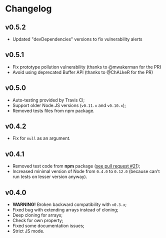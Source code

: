Changelog
=========

v0.5.2
------

- Updated "devDependencies" versions to fix vulnerability alerts

v0.5.1
------

- Fix prototype pollution vulnerability (thanks to @mwakerman for the PR)
- Avoid using deprecated Buffer API (thanks to @ChALkeR for the PR)

v0.5.0
------

- Auto-testing provided by Travis CI;
- Support older Node.JS versions (`v0.11.x` and `v0.10.x`);
- Removed tests files from npm package.

v0.4.2
------

- Fix for `null` as an argument.

v0.4.1
------

- Removed test code from <b>npm</b> package
  ([see pull request #21](https://github.com/unclechu/node-deep-extend/pull/21));
- Increased minimal version of Node from `0.4.0` to `0.12.0`
  (because can't run tests on lesser version anyway).

v0.4.0
------

- **WARNING!** Broken backward compatibility with `v0.3.x`;
- Fixed bug with extending arrays instead of cloning;
- Deep cloning for arrays;
- Check for own property;
- Fixed some documentation issues;
- Strict JS mode.
